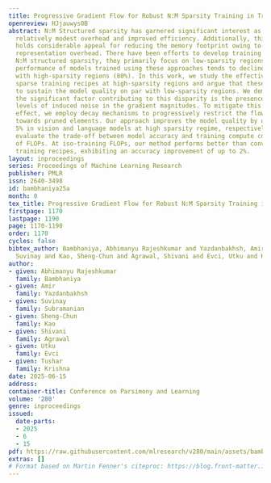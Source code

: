 ```yaml
---
title: Progressive Gradient Flow for Robust N:M Sparsity Training in Transformers
openreview: HJjauwys0B
abstract: N:M Structured sparsity has garnered significant interest as a result of
  relatively modest overhead and improved efficiency. Additionally, this form of sparsity
  holds considerable appeal for reducing the memory footprint owing to their modest
  representation overhead. There have been efforts to develop training recipes for
  N:M structured sparsity, they primarily focus on low-sparsity regions (50%). Nonetheless,
  performance of models trained using these approaches tends to decline when confronted
  with high-sparsity regions (80%). In this work, we study the effectiveness of existing
  sparse training recipes at high-sparsity regions and argue that these methods fail
  to sustain the model quality on par with low-sparsity regions. We demonstrate that
  the significant factor contributing to this disparity is the presence of elevated
  levels of induced noise in the gradient magnitudes. To mitigate this undesirable
  effect, we employ decay mechanisms to progressively restrict the flow of gradients
  towards pruned elements. Our approach improves the model quality by up to 2% and
  5% in vision and language models at high sparsity regime, respectively. We also
  evaluate the trade-off between model accuracy and training compute cost in terms
  of FLOPs. At iso-training FLOPs, our method performs better than conventional sparse
  training recipes, exhibiting an accuracy improvement of up to 2%.
layout: inproceedings
series: Proceedings of Machine Learning Research
publisher: PMLR
issn: 2640-3498
id: bambhaniya25a
month: 0
tex_title: Progressive Gradient Flow for Robust N:M Sparsity Training in Transformers
firstpage: 1170
lastpage: 1190
page: 1170-1190
order: 1170
cycles: false
bibtex_author: Bambhaniya, Abhimanyu Rajeshkumar and Yazdanbakhsh, Amir and Subramanian,
  Suvinay and Kao, Sheng-Chun and Agrawal, Shivani and Evci, Utku and Krishna, Tushar
author:
- given: Abhimanyu Rajeshkumar
  family: Bambhaniya
- given: Amir
  family: Yazdanbakhsh
- given: Suvinay
  family: Subramanian
- given: Sheng-Chun
  family: Kao
- given: Shivani
  family: Agrawal
- given: Utku
  family: Evci
- given: Tushar
  family: Krishna
date: 2025-06-15
address:
container-title: Conference on Parsimony and Learning
volume: '280'
genre: inproceedings
issued:
  date-parts:
  - 2025
  - 6
  - 15
pdf: https://raw.githubusercontent.com/mlresearch/v280/main/assets/bambhaniya25a/bambhaniya25a.pdf
extras: []
# Format based on Martin Fenner's citeproc: https://blog.front-matter.io/posts/citeproc-yaml-for-bibliographies/
---
```

